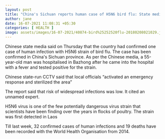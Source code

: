 ```yaml
---
layout: post
title: "China's Sichuan reports human case of H5N6 bird flu: State media"
author: jane 
date: 16-07-2021 11:08:31 +05:30 
categories: [ HEALTH ] 
image: assets/images/16-07-2021/40874-bird%25252520flu-20180208021029.jpg
---
```

Chinese state media said on Thursday that the country had confirmed one case of human infection with H5N6 strain of bird flu. The case has been confirmed in China's Sichuan province. As per the Chinese media, a 55-year-old man was hospitalised in Bazhong after he came into the hospital with a fever and tested positive for the strain.

Chinese state-run CCTV said that local officials “activated an emergency response and sterilized the area”

The report said that risk of widespread infections was low. It cited an unnamed expert.

H5N6 virus is one of the few potentially dangerous virus strain that scientists have been finding over the years in flocks of poultry. The strain was first detected in Laos

Till last week, 32 confirmed cases of human infections and 19 deaths have been recorded with the World Health Organisation from 2014.